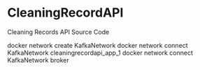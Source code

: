 # CleaningRecordAPI
Cleaning Records API Source Code

docker network create KafkaNetwork
docker network connect KafkaNetwork cleaningrecordapi_app_1
docker network connect KafkaNetwork broker
